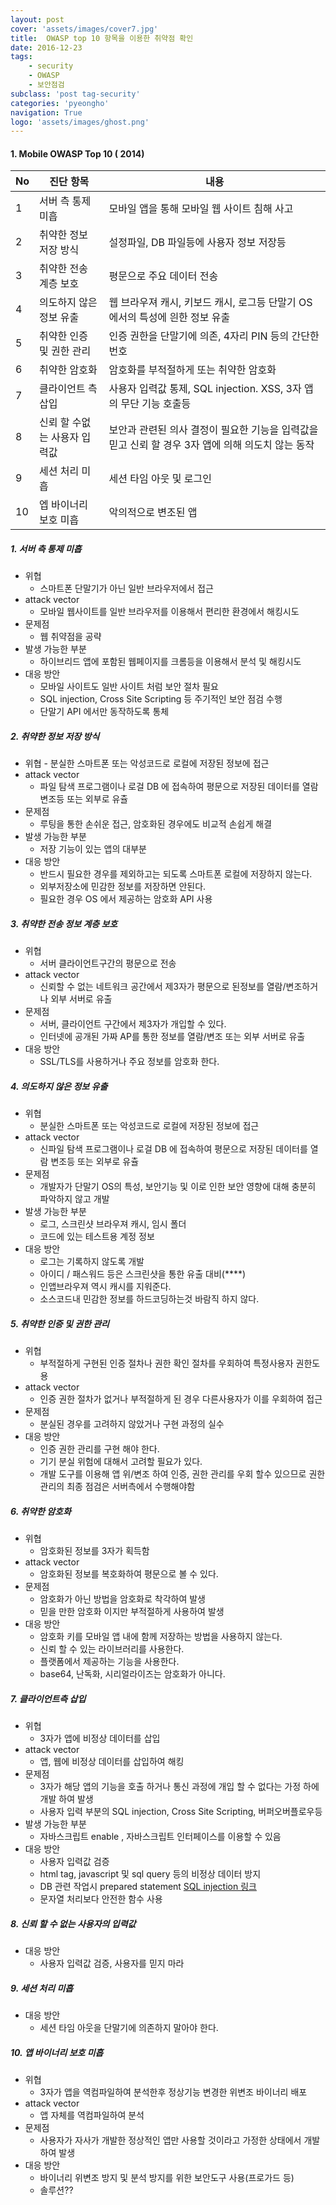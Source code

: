 ```yaml
---
layout: post
cover: 'assets/images/cover7.jpg'
title:  OWASP top 10 항목을 이용한 취약점 확인 
date: 2016-12-23
tags: 
    - security
    - OWASP
    - 보안점검
subclass: 'post tag-security'
categories: 'pyeongho'
navigation: True
logo: 'assets/images/ghost.png'    
---
```




#### 1. Mobile OWASP Top 10 ( 2014)

| No | 진단 항목 | 내용 |
| ---- | ---- | ---- |
| 1  | 서버 측 통제 미흡  | 모바일 앱을 통해 모바일 웹 사이트 침해 사고 |     
| 2  | 취약한 정보 저장 방식 | 설정파일, DB 파일등에 사용자 정보 저장등  | 
| 3  | 취약한 전송 계층 보호 | 평문으로 주요 데이터 전송 | 
| 4  | 의도하지 않은 정보 유출 | 웹 브라우져 캐시, 키보드 캐시, 로그등 단말기 OS 에서의 특성에 읜한 정보 유출 | 
| 5  | 취약한 인증 및 권한 관리 | 인증 권한을 단말기에 의존, 4자리 PIN 등의 간단한 번호| 
| 6  | 취약한 암호화 | 암호화를 부적절하게 또는 취약한 암호화  | 
| 7  | 클라이언트 측 삽입 | 사용자 입력값 통제, SQL injection. XSS, 3자 앱의 무단 기능 호출등  | 
| 8  | 신뢰 할 수없는  사용자 입력값 | 보안과 관련된 의사 결정이 필요한 기능을 입력값을 믿고 신뢰 할 경우 3자 앱에 의해 의도치 않는 동작 | 
| 9  | 세션 처리 미흡 |   세션 타임 아웃 및 로그인  | 
| 10  | 엡 바이너리 보호 미흡 |  악의적으로 변조된 앱  | 


##### 1. 서버 측 통제 미흡
  - 위협
    - 스마트폰 단말기가 아닌 일반 브라우저에서 접근
  - attack vector 
    - 모바일 웹사이트를 일반 브라우저를 이용해서 편리한 환경에서 해킹시도  
  - 문제점 
    - 웹 취약점을 공략  
  - 발생 가능한 부분 
    - 하이브리드 앱에 포함된 웹페이지를 크롬등을 이용해서 분석 및 해킹시도
  - 대응 방안
    - 모바일 사이트도 일반 사이트 처럼 보안 절차 필요
    - SQL injection, Cross Site Scripting 등 주기적인 보안 점검 수행
    - 단말기 API 에서만 동작하도록 통체
    

##### 2. 취약한 정보 저장 방식
   - 위협
    - 분실한 스마트폰 또는 악성코드로 로컬에 저장된 정보에 접근 
  - attack vector 
    - 파일 탐색 프로그램이나 로걸 DB 에 접속하여 평문으로 저장된 데이터를 
     열람 변조등 또는 외부로 유츌
  - 문제점 
    - 루팅을 통한 손쉬운 접근, 암호화된 경우에도 비교적 손쉽게 해결  
  - 발생 가능한 부분 
    - 저장 기능이 있는 앱의 대부분 
  - 대응 방안    
    - 반드시 필요한 경우를 제외하고는 되도록 스마트폰 로컬에 저장하지 않는다.
    - 외부저장소에 민감한 정보를 저장하면 안된다.
    - 필요한 경우 OS 에서 제공하는 암호화 API 사용 
   

##### 3. 취약한 전송 정보 계층 보호
   - 위협
     - 서버 클라이언트구간의 평문으로 전송 
  - attack vector 
    - 신뢰할 수 없는 네트워크 공간에서 제3자가 평문으로 된정보를 열람/변조하거나 
    외부 서버로 유출 
  - 문제점 
    - 서버, 클라이언트 구간에서 제3자가 개입할 수 있다.  
    - 인터넷에 공개된 가짜 AP를 통한 정보를 열람/변조 또는 외부 서버로 유출  
  - 대응 방안    
    - SSL/TLS를 사용하거나 주요 정보를 암호화 한다.
    
##### 4. 의도하지 않은 정보 유출 
   - 위협
     - 분실한 스마트폰 또는 악성코드로 로컬에 저장된 정보에 접근 
  - attack vector 
    - 신파일 탐색 프로그램이나 로걸 DB 에 접속하여 평문으로 저장된 데이터를 
     열람 변조등 또는 외부로 유츌
  - 문제점 
    - 개발자가 단말기 OS의 특성, 보안기능 및 이로 인한 보안 영향에 대해 충분히 
    파악하지 않고 개발
  - 발생 가능한 부분
    - 로그, 스크린샷 브라우져 캐시, 임시 폴더
    - 코드에 있는 테스트용 계정 정보
  - 대응 방안    
    - 로그는 기록하지 않도록 개발
    - 아이디 / 패스워드 등은 스크린샷을 통한 유출 대비(****)
    - 인앱브라우져 역시 캐시를 지워준다.
    - 소스코드내 민감한 정보를 하드코딩하는것 바람직 하지 않다.

##### 5. 취약한 인증 및 권한 관리  
   - 위협
     - 부적절하게 구현된 인증 절차나 권한 확인 절차를 우회하여 특정사용자 권한도용
  - attack vector 
    - 인증 권한 절차가 없거나 부적절하게 된 경우 다른사용자가 이를 우회하여 접근
  - 문제점 
    - 분실된 경우를 고려하지 않았거나  구현 과정의 실수      
  - 대응 방안    
    - 인증 권한 관리를 구현 해야 한다.
    - 기기 분실 위험에 대해서 고려할 필요가 있다.
    - 개발 도구를 이용해 앱 위/변조 하여 인증, 권한 관리를 우회 할수 있으므로
    권한 관리의 최종 점검은 서버측에서 수행해야함

##### 6. 취약한 암호화  
   - 위협
     - 암호화된 정보를 3자가 획득함
  - attack vector 
    - 암호화된 정보를 복호화하여 평문으로 볼 수 있다.
  - 문제점 
    - 암호화가 아닌 방법을 암호화로 착각하여 발생
    - 믿을 만한 암호화 이지만 부적절하게 사용하여 발생      
  - 대응 방안    
    - 암호화 키를 모바일 앱 내에 함께 저장하는 방법을 사용하지 않는다.
    - 신뢰 할 수 있는 라이브러리를 사용한다.
    - 플랫폼에서 제공하는 기능을 사용한다.
    - base64, 난독화, 시리얼라이즈는 암호화가 아니다.

##### 7. 클라이언트측 삽입  
   - 위협
     - 3자가 앱에 비정상 데이터를 삽입
  - attack vector 
    - 앱, 웹에 비정상 데이터를 삽입하여 해킹
  - 문제점 
    - 3자가 해당 앱의 기능을 호출 하거나 통신 과정에 개입 할 수 없다는 가정 하에  개발 하여 발생
    - 사용자 입력 부분의 SQL injection, Cross Site Scripting, 버퍼오버플로우등      
  - 발생 가능한 부분 
    - 자바스크립트 enable , 자바스크립트 인터페이스를 이용할 수 있음
  - 대응 방안    
    - 사용자 입력값 검증
    - html tag, javascript 및 sql query 등의 비정상 데이터 방지
    - DB 관련 작업시 prepared statement [SQL injection 링크](http://hackbyr0k.tistory.com/2)
    - 문자열 처리보다 안전한 함수 사용


##### 8. 신뢰 할 수 없는 사용자의 입력값  
  - 대응 방안    
    - 사용자 입력값 검증, 사용자를 믿지 마라 
##### 9. 세션 처리 미흡  
  - 대응 방안    
    - 세션 타임 아웃을 단말기에 의존하지 말아야 한다.
    
##### 10. 앱 바이너리 보호 미흡  
   - 위협
     - 3자가 앱을 역컴파일하여 분석한후 정상기능 변경한 위변조 바이너리 배포
  - attack vector 
    - 앱 자체를 역컴파일하여 분석  
  - 문제점 
    - 사용자가 자사가 개발한 정상적인 앱만 사용할 것이라고 가정한 상태에서 개발 하여 발생  
  - 대응 방안    
    - 바이너리 위변조 방지 및 분석 방지를 위한 보안도구 사용(프로가드 등) 
    - 솔루션??